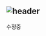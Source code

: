 ![header](https://capsule-render.vercel.app/api?type=waving&color=timeGradient&text=Welcome%20to%20pkk's%20GitHub%20👋&animation=twinkling&fontSize=35&fontAlignY=40&fontAlign=70&height=250)
---
수정중
